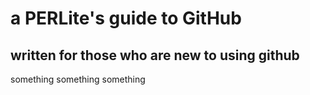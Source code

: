 # a PERLite's guide to GitHub
## written for those who are new to using github

something something
something
